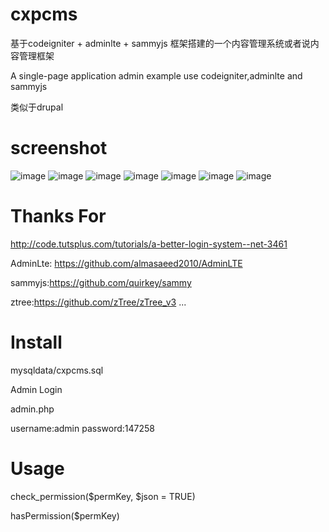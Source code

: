 # cxpcms
基于codeigniter + adminlte + sammyjs 框架搭建的一个内容管理系统或者说内容管理框架

A single-page application admin example use codeigniter,adminlte and sammyjs 

类似于drupal

# screenshot

![image](https://github.com/chaegumi/cxpcms/raw/master/screenshot/login.jpg)
![image](https://github.com/chaegumi/cxpcms/raw/master/screenshot/index.jpg)
![image](https://github.com/chaegumi/cxpcms/raw/master/screenshot/screenshot.jpg)
![image](https://github.com/chaegumi/cxpcms/raw/master/screenshot/edituser.jpg)
![image](https://github.com/chaegumi/cxpcms/raw/master/screenshot/userpermission.jpg)
![image](https://github.com/chaegumi/cxpcms/raw/master/screenshot/addrole.jpg)
![image](https://github.com/chaegumi/cxpcms/raw/master/screenshot/permission.jpg)


# Thanks For

http://code.tutsplus.com/tutorials/a-better-login-system--net-3461

AdminLte: https://github.com/almasaeed2010/AdminLTE

sammyjs:https://github.com/quirkey/sammy

ztree:https://github.com/zTree/zTree_v3
...

# Install

mysqldata/cxpcms.sql

Admin Login

admin.php

username:admin
password:147258


# Usage

check_permission($permKey, $json = TRUE)

hasPermission($permKey)
